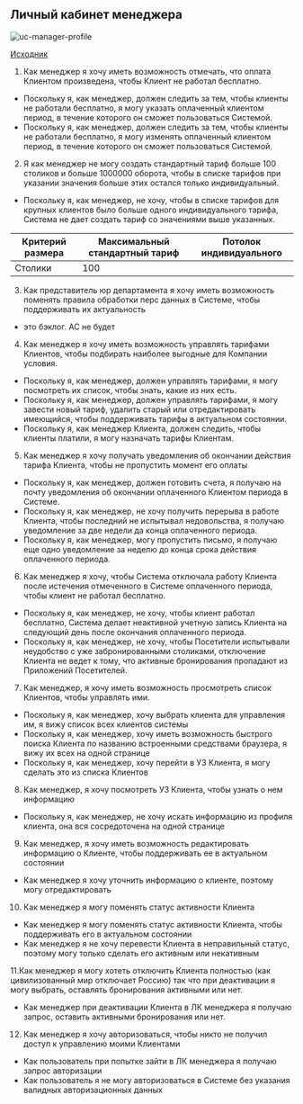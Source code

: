 ## Личный кабинет менеджера

![uc-manager-profile](https://plantuml.w1.money/png/ZP5TIiD058NVxoekUS-3JP-buXfSm926FcZJaXzyK24jqaqeQ3SWGOo4Ok8MpjsHPqAbfIywC70FzvvlpinCyi9bHJc_4Rc8YqMc0PxHeEF-m2SQgm9rkSvTwcP99aiNNxFWr1QjhMpDkI_KWTw9SfLv4hlSjr-iGcyhDdjRMwKilxq3EzIADpmDsAlBipzyQD7P8qNbpx4DTQleZn6Z4yJhaBt6ZkbQZyCxLKTdynzST8BRSj8_26FlcUHrFgIlZvrZUH3PlvI6qyLj6fuFLsH63SjbUFyheuCSKOuFCXAP9EcK7_83 "uc-manager-profile")

[Исходник](../../src/uc-manager-profile.wsd)

1. Как менеджер я хочу иметь возможность отмечать, что оплата Клиентом произведена, чтобы Клиент не работал бесплатно.

* Поскольку я, как менеджер, должен следить за тем, чтобы клиенты не работали бесплатно, я могу указать оплаченный клиентом период, в течение которого он сможет пользоваться Системой.
* Поскольку я, как менеджер, должен следить за тем, чтобы клиенты не работали бесплатно, я могу изменять оплаченный клиентом период, в течение которого он сможет пользоваться Системой.

2. Я как менеджер не могу создать стандартный тариф больше 100 столиков и больше 1000000 оборота, чтобы в списке тарифов при указании значения больше этих остался только индивидуальный.

* Поскольку я, как менеджер, не хочу, чтобы в списке тарифов для крупных клиентов было больше одного индивидуального тарифа, Система не дает создать тариф со значениями выше указанных.

|Критерий размера|Максимальный стандартный тариф|Потолок индивидуального|
|----------------|------------------------------|-----------------------|
|Столики|100|

3. Как представитель юр департамента я хочу иметь возможность поменять правила обработки перс данных в Системе, чтобы поддерживать их актуальность

* это бэклог. AC не будет

4. Как менеджер я хочу иметь возможность управлять тарифами Клиентов, чтобы подбирать наиболее выгодные для Компании условия.

* Поскольку я, как менеджер, должен управлять тарифами, я могу посмотреть их список, чтобы знать, какие из них есть.
* Поскольку я, как менеджер, должен управлять тарифами, я могу завести новый тариф, удалить старый или отредактировать имеющийся, чтобы поддерживать тарифы в актуальном состоянии.
* Поскольку я, как менеджер Клиента, должен следить, чтобы клиенты платили, я могу назначать тарифы Клиентам.

5. Как менеджер я хочу получать уведомления об окончании действия тарифа Клиента, чтобы не пропустить момент его оплаты

* Поскольку я, как менеджер, должен готовить счета, я получаю на почту уведомления об окончании оплаченного Клиентом периода в Системе.
* Поскольку я, как менеджер, не хочу получить перерыва в работе Клиента, чтобы последний не испытывал недовольства, я получаю уведомление за две недели да конца оплаченного периода.
* Поскольку я, как менеджер, могу пропустить письмо, я получаю еще одно уведомление за неделю до конца срока действия оплаченного периода.

6. Как менеджер я хочу, чтобы Система отключала работу Клиента после истечения отмеченного в Системе оплаченного периода, чтобы клиент не работал бесплатно.

* Поскольку я, как менеджер, не хочу, чтобы клиент работал бесплатно, Система делает неактивной учетную запись Клиента на следующий день после окончания оплаченного периода.
* Поскольку я, как менеджер, не хочу, чтобы Посетители испытывали неудобство с уже забронированными столиками, отключение Клиента не ведет к тому, что активные бронирования пропадают из Приложений Посетителей.

7. Как менеджер, я хочу иметь возможность просмотреть список Клиентов, чтобы управлять ими.

* Поскольку я, как менеджер, хочу выбрать клиента для управления им, я вижу список всех клиентов системы
* Поскольку я, как менеджер, хочу иметь возможность быстрого поиска Клиента по названию встроенными средствами браузера, я вижу их всех на одной странице
* Поскольку я, как менеджер, хочу перейти в УЗ Клиента, я могу сделать это из списка Клиентов

8. Как менеджер, я хочу посмотреть УЗ Клиента, чтобы узнать о нем информацию

* Поскольку я, как менеджер, не хочу искать информацию из профиля клиента, она вся сосредоточена на одной странице

9. Как менеджер, я хочу иметь возможность редактировать информацию о Клиенте, чтобы поддерживать ее в актуальном состоянии

* Как менеджер я хочу уточнить информацию о клиенте, поэтому могу отредактировать

10. Как менеджер я могу поменять статус активности Клиента

* Как менеджер я могу поменять статус активности Клиента, чтобы поддерживать его в актуальном состоянии
* Как менеджер я не хочу перевести Клиента в неправильный статус, поэтому могу только сделать его активным или некативным

11.Как менеджер я могу хотеть отключить Клиента полностью (как цивилизованный мир отключает Россию) так что при деактивации я могу выбрать, оставлять бронирования активными или нет.

* Как менеджер при деактивации Клиента в ЛК менеджера я получаю запрос, оставить активными бронирования или нет.

12. Как менеджер я хочу авторизоваться, чтобы никто не получил доступ к управлению моими Клиентами

* Как пользователь при попытке зайти в ЛК менеджера я получаю запрос авторизации
* Как пользователь я не могу авторизоваться в Системе без указания валидных авторизационных данных
